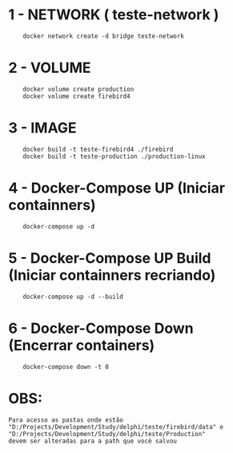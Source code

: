 # 1 - NETWORK ( teste-network )

		docker network create -d bridge teste-network

# 2 - VOLUME
	
		docker volume create production
		docker volume create firebird4
		
		
# 3 - IMAGE

		docker build -t teste-firebird4 ./firebird
		docker build -t teste-production ./production-linux

# 4 - Docker-Compose UP (Iniciar containners)

		docker-compose up -d	

# 5 - Docker-Compose UP Build (Iniciar containners recriando)

		docker-compose up -d --build 

# 6 - Docker-Compose Down (Encerrar containers)

		docker-compose down -t 0


# OBS:
	Para acesso as pastas onde estão "D:/Projects/Development/Study/delphi/teste/firebird/data" e "D:/Projects/Development/Study/delphi/teste/Production"
	devem ser alteradas para a path que você salvou
